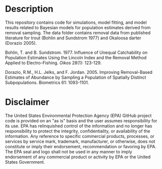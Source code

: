 # Description
This repository contains code for simulations, model fitting, and model results related to Bayesian models for population estimates derived from removal sampling. The data folder contains removal data from published literature for trout (Bohlin and Sundstrom 1977) and Okaloosa darter (Dorazio 2005). 


Bohlin, T. and B. Sundstrom. 1977. Influence of Unequal Catchability on Population Estimates Using the Lincoln Index and the Removal Method Applied to Electro-Fishing. _Oikos_ 28(1): 123-129.

Dorazio, R.M., H.L. Jelks, and F. Jordan. 2005. Improving Removal-Based Estimates of Abundance by Sampling a Population of Spatially Distinct Subpopulations. Biometrics 61: 1093-1101. 

# Disclaimer
The United States Environmental Protection Agency (EPA) GitHub project code is provided on an "as is" basis and the user assumes responsibility for its use. EPA has relinquished control of the information and no longer has responsibility to protect the integrity, confidentiality, or availability of the information. Any reference to specific commercial products, processes, or services by service mark, trademark, manufacturer, or otherwise, does not constitute or imply their endorsement, recommendation or favoring by EPA. The EPA seal and logo shall not be used in any manner to imply endorsement of any commercial product or activity by EPA or the United States Government.
